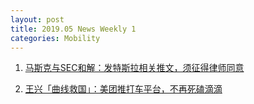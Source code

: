 ```yaml
---
layout: post
title: 2019.05 News Weekly 1
categories: Mobility
---
```


1. [马斯克与SEC和解：发特斯拉相关推文，须征得律师同意](https://www.huxiu.com/article/296596.html)

2. [王兴「曲线救国」：美团推打车平台，不再死磕滴滴](https://36kr.com/p/5198910)


